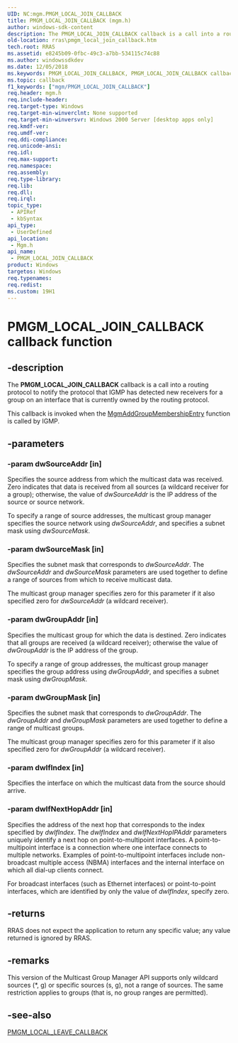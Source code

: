 ```yaml
---
UID: NC:mgm.PMGM_LOCAL_JOIN_CALLBACK
title: PMGM_LOCAL_JOIN_CALLBACK (mgm.h)
author: windows-sdk-content
description: The PMGM_LOCAL_JOIN_CALLBACK callback is a call into a routing protocol to notify the protocol that IGMP has detected new receivers for a group on an interface that is currently owned by the routing protocol.
old-location: rras\pmgm_local_join_callback.htm
tech.root: RRAS
ms.assetid: e8245b09-0fbc-49c3-a7bb-534115c74c88
ms.author: windowssdkdev
ms.date: 12/05/2018
ms.keywords: PMGM_LOCAL_JOIN_CALLBACK, PMGM_LOCAL_JOIN_CALLBACK callback, PMGM_LOCAL_JOIN_CALLBACK callback function [RAS], _mpr_pmgm_local_join_callback, mgm/PMGM_LOCAL_JOIN_CALLBACK, rras.pmgm_local_join_callback
ms.topic: callback
f1_keywords: ["mgm/PMGM_LOCAL_JOIN_CALLBACK"]
req.header: mgm.h
req.include-header: 
req.target-type: Windows
req.target-min-winverclnt: None supported
req.target-min-winversvr: Windows 2000 Server [desktop apps only]
req.kmdf-ver: 
req.umdf-ver: 
req.ddi-compliance: 
req.unicode-ansi: 
req.idl: 
req.max-support: 
req.namespace: 
req.assembly: 
req.type-library: 
req.lib: 
req.dll: 
req.irql: 
topic_type:
 - APIRef
 - kbSyntax
api_type:
 - UserDefined
api_location:
 - Mgm.h
api_name:
 - PMGM_LOCAL_JOIN_CALLBACK
product: Windows
targetos: Windows
req.typenames: 
req.redist: 
ms.custom: 19H1
---
```


# PMGM_LOCAL_JOIN_CALLBACK callback function


## -description


The 
<b>PMGM_LOCAL_JOIN_CALLBACK</b> callback is a call into a routing protocol to notify the protocol that IGMP has detected new receivers for a group on an interface that is currently owned by the routing protocol.

This callback is invoked when the 
<a href="https://docs.microsoft.com/windows/desktop/api/mgm/nf-mgm-mgmaddgroupmembershipentry">MgmAddGroupMembershipEntry</a> function is called by IGMP.


## -parameters




### -param dwSourceAddr [in]

Specifies the source address from which the multicast data was received. Zero indicates that data is received from all sources (a wildcard receiver for a group); otherwise, the value of <i>dwSourceAddr</i> is the IP address of the source or source network. 




To specify a range of source addresses, the multicast group manager specifies the source network using <i>dwSourceAddr</i>, and specifies a subnet mask using <i>dwSourceMask</i>.


### -param dwSourceMask [in]

Specifies the subnet mask that corresponds to <i>dwSourceAddr</i>. The <i>dwSourceAddr</i> and <i>dwSourceMask</i> parameters are used together to define a range of sources from which to receive multicast data. 




The multicast group manager specifies zero for this parameter if it also specified zero for <i>dwSourceAddr</i> (a wildcard receiver).
						


### -param dwGroupAddr [in]

Specifies the multicast group for which the data is destined. Zero indicates that all groups are received (a wildcard receiver); otherwise the value of <i>dwGroupAddr</i> is the IP address of the group. 




To specify a range of group addresses, the multicast group manager specifies the group address using <i>dwGroupAddr</i>, and specifies a subnet mask using <i>dwGroupMask</i>.


### -param dwGroupMask [in]

Specifies the subnet mask that corresponds to <i>dwGroupAddr</i>. The <i>dwGroupAddr</i> and <i>dwGroupMask</i> parameters are used together to define a range of multicast groups. 




The multicast group manager specifies zero for this parameter if it also specified zero for <i>dwGroupAddr</i> (a wildcard receiver).


### -param dwIfIndex [in]

Specifies the interface on which the multicast data from the source should arrive.


### -param dwIfNextHopAddr [in]

Specifies the address of the next hop that corresponds to the index specified by <i>dwIfIndex</i>. The <i>dwIfIndex</i> and <i>dwIfNextHopIPAddr</i> parameters uniquely identify a next hop on point-to-multipoint interfaces. A point-to-multipoint interface is a connection where one interface connects to multiple networks. Examples of point-to-multipoint interfaces include non-broadcast multiple access (NBMA) interfaces and the internal interface on which all dial-up clients connect. 




For broadcast interfaces (such as Ethernet interfaces) or point-to-point interfaces, which are identified by only the value of <i>dwIfIndex</i>, specify zero.


## -returns



RRAS does not expect the application to return any specific value; any value returned is ignored by RRAS.





## -remarks



This version of the Multicast Group Manager API supports only wildcard sources (*, g) or specific sources (s, g), not a range of sources. The same restriction applies to groups (that is, no group ranges are permitted).




## -see-also




<a href="https://docs.microsoft.com/windows/desktop/api/mgm/nc-mgm-pmgm_local_leave_callback">PMGM_LOCAL_LEAVE_CALLBACK</a>
 

 

